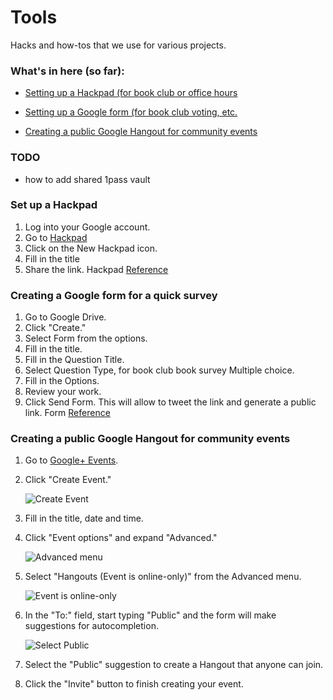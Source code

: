 # Tools

Hacks and how-tos that we use for various projects.

### What's in here (so far):

-  [Setting up a Hackpad (for book club or  office hours](#hackpad)

-  [Setting up a Google form (for book club voting, etc.](#google-form)

-  [Creating a public Google Hangout for community events](#public-hangouts)

### TODO

- how to add shared 1pass vault

<a id="hackpad"></a>
### Set up a Hackpad

1. Log into your Google account.
2. Go to [Hackpad](http://hackpad.com)
3. Click on the New Hackpad icon.
4. Fill in the title
5. Share the link. Hackpad
[Reference](https://hackpad.com/How-to-use-Hackpad-mlZvEsJykI5)


<a id="google-form"></a>
### Creating a Google form for a quick survey

1. Go to Google Drive.
2. Click "Create."
3. Select Form from the options.
4. Fill in the title.
5. Fill in the Question Title.
6. Select Question Type, for book club book survey Multiple choice.
7. Fill in the Options.
8. Review your work.
9. Click Send Form. This will allow to tweet the link and generate a public link. Form
[Reference](https://support.google.com/docs/answer/87809?hl=en)

<a id="public-hangouts"></a>
### Creating a public Google Hangout for community events

1. Go to [Google+ Events](https://plus.google.com/events).
2. Click "Create Event."

    ![Create Event](http://apps.investigativenewsnetwork.org/docs/hangouts/create_an_event.png)

3. Fill in the title, date and time.
4. Click "Event options" and expand "Advanced."

    ![Advanced menu](http://apps.investigativenewsnetwork.org/docs/hangouts/event_advanced_details.png)

5. Select "Hangouts (Event is online-only)" from the Advanced menu.

    ![Event is online-only](http://apps.investigativenewsnetwork.org/docs/hangouts/event_advanced_details_closeup.png)

6. In the "To:" field, start typing "Public" and the form will make suggestions for autocompletion.

    ![Select Public](http://apps.investigativenewsnetwork.org/docs/hangouts/event_details_public_invite.png)

7. Select the "Public" suggestion to create a Hangout that anyone can join.
8. Click the "Invite" button to finish creating your event.
